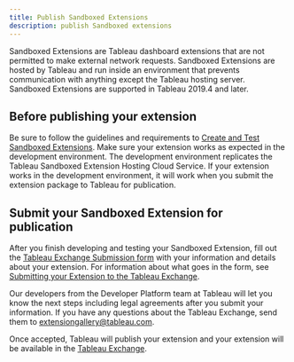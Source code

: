 ```yaml
---
title: Publish Sandboxed Extensions
description: publish Sandboxed extensions
---
```


Sandboxed Extensions are Tableau dashboard extensions that are not permitted to make external network requests. Sandboxed Extensions are hosted by Tableau and run inside an environment that prevents communication with anything except the Tableau hosting server. Sandboxed Extensions are supported in Tableau 2019.4 and later.

## Before publishing your extension

Be sure to follow the guidelines and requirements to [Create and Test Sandboxed Extensions](./trex_sandbox_test.html). Make sure your extension works as expected in the development environment. The development environment replicates the Tableau Sandboxed Extension Hosting Cloud Service. If your extension works in the development environment, it will work when you submit the extension package to Tableau for publication.


## Submit your Sandboxed Extension for publication

After you finish developing and testing your Sandboxed Extension, fill out the [Tableau Exchange Submission form](https://tabsoft.co/gallerysubmit) with your information and details about your extension.
For information about what goes in the form, see [Submitting your Extension to the Tableau Exchange](./ux_extension_gallery.html).

Our developers from the Developer Platform team at Tableau will let you know the next steps including legal agreements after you submit your information. If you have any questions about the Tableau Exchange, send them to [extensiongallery@tableau.com](mailto:extensiongallery@tableau.com).

Once accepted, Tableau will publish your extension and your extension will be available in the [Tableau Exchange](https://extensiongallery.tableau.com/).  




